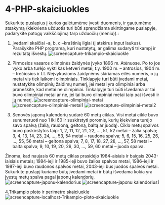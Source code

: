 # 4-PHP-skaiciuokles
Sukurkite puslapius į kurios galėtumėme įvesti duomenis, ir gautumėme atsakymą (kiekviena užduotis turi būti sprendžiama skirtingame puslapyje, padarykite patogų vaikščiojimą tarp užduočių (meniu)).:

1.  Įvedami skaičiai -a, b, c –kraštinių ilgiai (į atskirus input laukus). Parašykite PHP programą, kuri nustatytų, ar galima sudaryti trikampį ir rezultatą išvestų.
![screencapture-trikampio-skaiciuokle](https://user-images.githubusercontent.com/107833251/206441867-1cdba35d-6a43-4fee-98b0-b86e451533e5.png)


2. Pirmosios vasaros olimpinės žaidynės įvyko 1896 m. Atėnuose. Po to jos vyko arba turėjo vykti kas ketveri metai, t.y. 1900 m. – antrosios, 1904 m. – trečiosios ir t.t. Neįvykusioms žaidynėms skiriamas eilės numeris, o jų metai vis tiek laikomi olimpiniais. Tinklapyje turi būti įvedami metai, nustatykite olimpinių žaidimų numerį, jei metai yra olimpiniai arba praneškite, kad metai ne olimpiniai. Tinkalpyje turi būti išvedama ar tai buvo olimpiniai metai ar ne, jei tai buvo olimpiniai metai taip pat išvesti ir jų numerį.
![screencapture-olimpiniai-metai](https://user-images.githubusercontent.com/107833251/206452646-928fc318-e09b-449c-8b40-f7f3854990e1.png)
![screencapture-olimpiniai-metai1](https://user-images.githubusercontent.com/107833251/206452670-1663c023-d787-41d9-af80-de7847867607.png)
![screencapture-olimpiniai-metai2](https://user-images.githubusercontent.com/107833251/206452688-824c5386-d0db-45f4-aa8d-1aef83345fcf.png)



3. Senovės japonų kalendorių sudarė 60 metų ciklas. Visi metai cikle buvo sunumeruoti nuo 1 iki 60 ir suskirstyti poromis, kurių kiekviena turėjo savo spalvą (žalią, raudoną, geltoną, baltą ar juodą). Ciklo metų spalvos buvo paskirstytos taip:
 1, 2, 11, 12, 21, 22, …, 51, 52 metai – žalia spalva;
 3, 4, 13, 14, 23, 24, …, 53, 54 metai – raudona spalva;
 5, 6, 15, 16, 25, 26, …, 55, 56 metai – geltona spalva;
 7, 8, 17, 18, 27, 28, …, 57, 58 metai – balta spalva;
 9, 10, 19, 20, 29, 30, …, 59, 60 metai – juoda spalva.

Žinoma, kad naujasis 60 metų ciklas prasidėjo 1984-aisiais ir baigsis 2043-iaisiais metais; 1984-ieji ir 1985-ieji buvo žalios spalvos metai, 1986-ieji ir 1987-ieji buvo raudonos spalvos metai, 2043-ieji bus juodos spalvos metai. Sukurkite puslapį kuriame būtų įvedami metai ir būtų išvedama kokia yra įvestų metų spalva pagal japonų kalendorių.
![screencapture-japonu-kalendorius](https://user-images.githubusercontent.com/107833251/206680964-cc451daf-1126-42b5-aa89-04596a640682.png)
![screencapture-japonu kalendorius1](https://user-images.githubusercontent.com/107833251/206680994-a4e05161-cbf1-4423-bbc8-88c8dc85b8b6.png)

4.Trikampio ploto ir perimetro skaiciuokle
![screencapture-localhost-Trikampio-ploto-skaiciuokle](https://user-images.githubusercontent.com/107833251/207033279-13ba163f-8af0-4808-93a0-f2e8feec3952.png)




